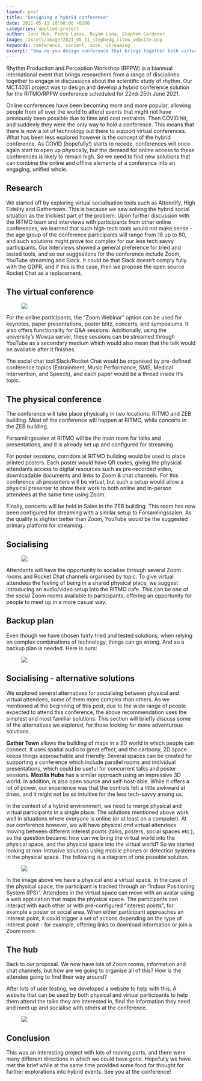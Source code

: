 ```yaml
---
layout: post
title: "Designing a hybrid conference"
date: 2021-05-11 10:00:00 +0200
categories: applied-project
author: Joni Mok, Pedro Lucas, Rayam Luna, Stephen Gardener
image: /assets/image/2021_05_11_stephedg_ritmo_website.png
keywords: conference, concert, zoom, streaming
excerpt: "How do you design conference that brings together both virtual and physical participants? This was the problem we explored for our Applied Project."
---
```


Rhythm Production and Perception Workshop (RPPW) is a biannual international event that brings researchers from a range of disciplines together to engage in discussions about the scientific study of rhythm. Our MCT4031 project was to design and develop a hybrid conference solution for the RITMO/RPPW conference scheduled for 22nd-25th June 2021.

Online conferences have been becoming more and more popular, allowing people from all over the world to attend events that might not have previously been possible due to time and cost restraints. Then COVID hit, and suddenly they were the only way to hold a conference. This means that there is now a lot of technology out there to support virtual conferences. What has been less explored however is the concept of the hybrid conference. As COVID (hopefully!) starts to recede, conferences will once again start to open up physically, but the demand for online access to these conferences is likely to remain high. So we need to find new solutions that can combine the online and offline elements of a conference into an engaging, unified whole.

## Research 

We started off by exploring virtual socialisation tools such as Attendify, High Fidelity and Gathertown. This is because we saw solving the hybrid social situation as the trickiest part of the problem. Upon further discussion with the RITMO team and interviews with participants from other online conferences, we learned that such high-tech tools would not make sense - the age group of the conference participants will range from 18 up to 80, and such solutions might prove too complex for our less tech savvy participants. Our interviews showed a general preference for tried and tested tools, and so our suggestions for the conference include Zoom, YouTube streaming and Slack. It could be that Slack doesn’t comply fully with the GDPR, and if this is the case, then we propose the open source Rocket Chat as a replacement.

## The virtual conference

<figure style="float: none">
   <img src="/assets/image/2021_05_11_stephedg_conceptual_comms_model.jpg"  width="auto" />
</figure>

For the online participants, the “Zoom Webinar” option can be used for keynotes, paper presentations, poster blitz, concerts, and symposiums. It also offers functionality for Q&A sessions. Additionally, using the university’s Wowza server, these sessions can be streamed through YouTube as a secondary medium which would also mean that the talk would be available after it finishes. 

The social chat tool Slack/Rocket Chat would be organised by pre-defined conference topics (Entrainment, Music Performance, SMS, Medical Intervention, and Speech), and each paper would be a thread inside it’s topic.

## The physical conference

The conference will take place physically in two locations: RITMO and ZEB building. Most of the conference will happen at RITMO, while concerts in the ZEB building.

Forsamlingssalen at RITMO will be the main room for talks and presentations, and it is already set up and configured for streaming. 

For poster sessions, corridors at RITMO building would be used to place printed posters. Each poster would have QR codes, giving the physical attendants access to digital resources such as pre-recorded video, downloadable documents and links to Zoom & chat channels.
For this conference all presenters will be virtual, but such a setup would allow a physical presenter to show their work to both online and in-person attendees at the same time using Zoom.

Finally, concerts will be held in  Salen in the ZEB building. This room has now been configured for streaming with a similar setup to Forsamlingssalen. As the quality is slighter better than Zoom, YouTube would be the suggested primary platform for streaming.

## Socialising

<figure style="float: none">
   <img src="/assets/image/2021_05_11_stephedg_social_zoom_room.jpg"  width="auto" />
</figure>


Attendants will have the opportunity to socialise through several Zoom rooms and Rocket Chat channels organised by topic. To give virtual attendees the feeling of being in a shared physical place, we suggest introducing an audio/video setup into the RITMO cafe. This can be one of the social Zoom rooms available to participants, offering an opportunity for people to meet up in a more casual way. 

## Backup plan

Even though we have chosen fairly tried and tested solutions, when relying on complex combinations of technology, things can go wrong. And so a backup plan is needed. Here is ours:

<figure style="float: none">
   <img src="/assets/image/2021_05_11_stephedg_backup_plan.png"  width="auto" />
</figure>


## Socialising - alternative solutions

We explored several alternatives for socialising between physical and virtual attendees, some of them more complex than others. As we mentioned at the beginning of this post, due to the wide range of people expected to attend this conference, the above recommendation uses the simplest and most familiar solutions. This section will briefly discuss some of the alternatives we explored, for those looking for more adventurous solutions. 

**Gather Town** allows the building of maps in a 2D world in which people can connect. It uses spatial audio to great effect, and the cartoony, 2D space keeps things approachable and friendly. Several spaces can be created for supporting a conference which include parallel rooms and individual presentations, which could be useful for concurrent talks and poster sessions. **Mozilla Hubs** has a similar approach using an impressive 3D world. In addition, is also open source and self-host-able. While it offers a lot of power, our experience was that the controls felt a little awkward at times, and it might not be so intuitive for the less tech-savvy among us. 

In the context of a hybrid environment, we need to merge physical and virtual participants in a single place. The solutions mentioned above work well in situations where everyone is online (or at least on a computer). At our conference however, we will have physical _and_ virtual attendees moving between different interest points (talks, posters, social spaces etc.), so the question became: how can we bring the virtual world into the physical space, and the physical space into the virtual world? So we started looking at non-intrusive solutions using mobile phones or detection systems in the physical space. The following is a diagram of one possible solution.

<figure style="float: none">
   <img src="/assets/image/2021_05_11_stephedg_mocap.png"  width="auto" />
</figure>

In the image above we have a physical and a virtual space. In the case of the physical space, the participant is tracked through an “Indoor Positioning System (IPS)”. Attendees in the virtual space can move with an avatar using a web application that maps the physical space. The participants can interact with each other or with pre-configured “interest points”, for example a poster or social area. When either participant approaches an interest point, it could trigger a set of actions depending on the type of interest point - for example, offering links to download information or join a Zoom room.

## The hub

Back to our proposal. We now have lots of Zoom rooms, information and chat channels, but how are we going to organise all of this? How is the attendee going to find their way around?

After lots of user testing, we developed a website to help with this. A website that can be used by both physical and virtual participants to help them attend the talks they are interested in, find the information they need and meet up and socialise with others at the conference. 

<figure style="float: none">
   <img src="/assets/image/2021_05_11_stephedg_ritmo_website.png"  width="auto" />
</figure>

## Conclusion

This was an interesting project with lots of moving parts, and there were many different directions in which we could have gone. Hopefully we have met the brief while at the same time provided some food for thought for further explorations into hybrid events.
See you at the conference!
